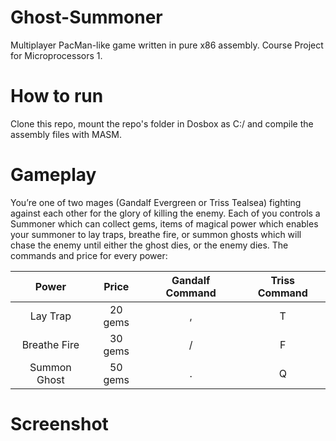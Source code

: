 # Ghost-Summoner
Multiplayer PacMan-like game written in pure x86 assembly. Course Project for Microprocessors 1.

# How to run
Clone this repo, mount the repo's folder in Dosbox as C:/ and compile the assembly files with MASM.

# Gameplay
You’re one of two mages (Gandalf Evergreen or Triss Tealsea) fighting against each other for the glory of killing the enemy. Each of you controls a Summoner which can collect gems, items of magical power which enables your summoner to lay traps, breathe fire, or summon ghosts which will chase the enemy until either the ghost dies, or the enemy dies.
The commands and price for every power:

|     Power    |  Price  | Gandalf Command | Triss Command |
|:------------:|:-------:|:---------------:|:-------------:|
|   Lay Trap   | 20 gems |        ,        |       T       |
| Breathe Fire | 30 gems |        /        |       F       |
| Summon Ghost | 50 gems |        .        |       Q       |

# Screenshot
